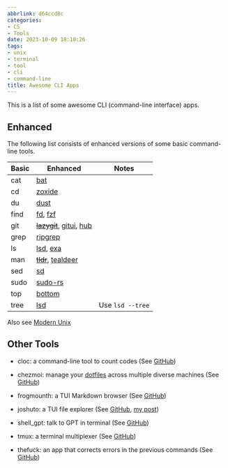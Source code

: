 ```yaml
---
abbrlink: d64ccd8c
categories:
- CS
- Tools
date: 2023-10-09 18:10:26
tags:
- unix
- terminal
- tool
- cli
- command-line
title: Awesome CLI Apps
---
```


This is a list of some awesome CLI (command-line interface) apps.

<!--more-->

## Enhanced

The following list consists of enhanced versions of some basic command-line tools.

| Basic | Enhanced                                                                                                                                     | Notes            |
| ----- | -------------------------------------------------------------------------------------------------------------------------------------------- | ---------------- |
| cat   | [bat](https://github.com/sharkdp/bat)                                                                                                        |                  |
| cd    | [zoxide](https://github.com/ajeetdsouza/zoxide)                                                                                              |                  |
| du    | [dust](https://github.com/bootandy/dust)                                                                                                     |                  |
| find  | [fd](https://github.com/sharkdp/fd), [fzf](https://github.com/junegunn/fzf)                                                                  |                  |
| git   | ~~[lazygit](https://github.com/jesseduffield/lazygit)~~, [gitui]([https://github.com/extrawurst/gitui), [hub](https://github.com/mislav/hub) |                  |
| grep  | [ripgrep](https://github.com/BurntSushi/ripgrep)                                                                                             |                  |
| ls    | [lsd](https://github.com/lsd-rs/lsd), [exa](https://github.com/ogham/exa)                                                                    |                  |
| man   | ~~[tldr](https://github.com/tldr-pages/tldr)~~, [tealdeer](https://github.com/dbrgn/tealdeer)                                                |                  |
| sed   | [sd](https://github.com/chmln/sd)                                                                                                            |                  |
| sudo  | [sudo-rs](https://github.com/memorysafety/sudo-rs)                                                                                           |                  |
| top   | [bottom](https://github.com/ClementTsang/bottom)                                                                                             |                  |
| tree  | [lsd](https://github.com/lsd-rs/lsd)                                                                                                         | Use `lsd --tree` |

Also see [Modern Unix](https://github.com/ibraheemdev/modern-unix)

## Other Tools

- cloc: a command-line tool to count codes (See [GitHub](https://github.com/AlDanial/cloc))

- chezmoi: manage your [dotfiles](https://dotfiles.github.io/) across multiple diverse machines (See [GitHub](https://github.com/twpayne/chezmoi))

- frogmounth: a TUI Markdown browser (See [GitHub](https://github.com/Textualize/frogmouth))

- joshuto: a TUI file explorer (See [GitHub](https://github.com/kamiyaa/joshuto), [my post](/posts/348795e3))

- shell_gpt: talk to GPT in terminal (See [GitHub](https://github.com/TheR1D/shell_gpt))

- tmux: a terminal multiplexer (See [GitHub](https://github.com/tmux/tmux))

- thefuck: an app that corrects errors in the previous commands (See [GitHub](https://github.com/nvbn/thefuck))
